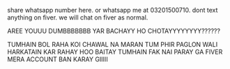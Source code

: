 share whatsapp number here.
or whatsapp me at 03201500710.
dont text anything on fiver.
we will chat on fiver as normal.



AREE YOUUU DUMBBBBBBB
YAR BACHAYY HO CHOTAYYYYYYYY??????

TUMHAIN BOL RAHA KOI CHAWAL NA MARAN TUM PHIR PAGLON WALI HARKATAIN KAR RAHAY HOO
BAITAY TUMHAIN FAK NAI PARAY GA FIVER MERA ACCOUNT BAN KARAY GIIIII
